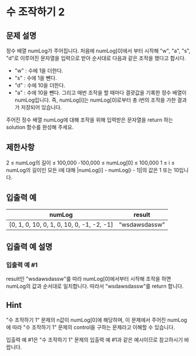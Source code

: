# 수 조작하기 2


## 문제 설명
정수 배열 numLog가 주어집니다. 처음에 numLog[0]에서 부터 시작해 "w", "a", "s", "d"로 이루어진 문자열을 입력으로 받아 순서대로 다음과 같은 조작을 했다고 합시다.

- "w" : 수에 1을 더한다.
- "s" : 수에 1을 뺀다.
- "d" : 수에 10을 더한다.
- "a" : 수에 10을 뺀다.
그리고 매번 조작을 할 때마다 결괏값을 기록한 정수 배열이 numLog입니다. 즉, numLog[i]는 numLog[0]로부터 총 i번의 조작을 가한 결과가 저장되어 있습니다.

주어진 정수 배열 numLog에 대해 조작을 위해 입력받은 문자열을 return 하는 solution 함수를 완성해 주세요.

## 제한사항
2 ≤ numLog의 길이 ≤ 100,000
-100,000 ≤ numLog[0] ≤ 100,000
1 ≤ i ≤ numLog의 길이인 모든 i에 대해 |numLog[i] - numLog[i - 1]|의 값은 1 또는 10입니다.

## 입출력 예
|numLog|result|
|-|-|
|[0, 1, 0, 10, 0, 1, 0, 10, 0, -1, -2, -1]|"wsdawsdassw"|

## 입출력 예 설명

### 입출력 예 #1
result인 "wsdawsdassw"를 따라 numLog[0]에서부터 시작해 조작을 하면 numLog의 값과 순서대로 일치합니다. 따라서 "wsdawsdassw"를 return 합니다.

## Hint
"수 조작하기 1" 문제의 n값이 numLog[0]에 해당하며, 이 문제에서 주어진 numLog에 따라 "수 조작하기 1" 문제의 control을 구하는 문제라고 이해할 수 있습니다.

입출력 예 #1은 "수 조작하기 1" 문제의 입출력 예 #1과 같은 예시이므로 참고하시기 바랍니다.
